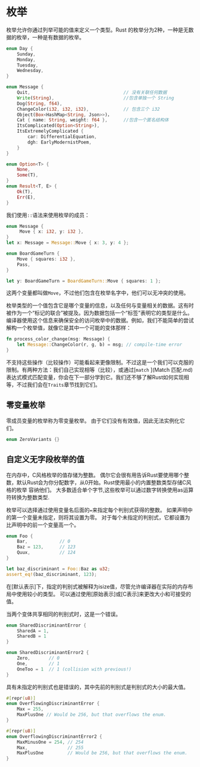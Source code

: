 # 枚举

枚举允许你通过列举可能的值来定义一个类型。Rust 的枚举分为2种，一种是无数据的枚举，一种是有数据的枚举。

```rust
enum Day {
    Sunday,
    Monday,
    Tuesday,
    Wednesday,
}

enum Message {
    Quit,                                   // 没有关联任何数据
    Write(String),                          //包含单独一个 String
    Dog(String, f64),
    ChangeColor(i32, i32, i32),             // 包含三个 i32
    Object(Box<HashMap<String, Json>>)，
    Cat { name: String, weight: f64 },      //包含一个匿名结构体
    ItsComplicated(Option<String>),
    ItsExtremelyComplicated {
        car: DifferentialEquation,
        dgh: EarlyModernistPoem,
    }
}

enum Option<T> {
    None,
    Some(T),
}
enum Result<T, E> {
    Ok(T),
    Err(E),
}
```

我们使用`::`语法来使用枚举的成员：

```rust
enum Message {
     Move { x: i32, y: i32 },
}
let x: Message = Message::Move { x: 3, y: 4 };

enum BoardGameTurn {
    Move { squares: i32 },
    Pass,
}

let y: BoardGameTurn = BoardGameTurn::Move { squares: 1 };
```

这两个变量都叫做`Move`，不过他们包含在枚举名字中，他们可以无冲突的使用。

枚举类型的一个值包含它是哪个变量的信息，以及任何与变量相关的数据。这有时被作为一个“标记的联合”被提及。因为数据包括一个“标签”表明它的类型是什么。编译器使用这个信息来确保安全的访问枚举中的数据。例如，我们不能简单的尝试解构一个枚举值，就像它是其中一个可能的变体那样：

```rust
fn process_color_change(msg: Message) {
    let Message::ChangeColor(r, g, b) = msg; // compile-time error
}
```

不支持这些操作（比较操作）可能看起来更像限制。不过这是一个我们可以克服的限制。有两种方法：我们自己实现相等（比较），或通过[`match` ](Match 匹配.md)表达式模式匹配变量，你会在下一部分学到它。我们还不够了解Rust如何实现相等，不过我们会在`Traits`章节找到它们。

## 零变量枚举

零成员变量的枚举称为零变量枚举。 由于它们没有有效值，因此无法实例化它们。

```rust
enum ZeroVariants {}
```

## 自定义无字段枚举的值

在内存中，C风格枚举的值存储为整数。 偶尔它会很有用告诉Rust要使用哪个整数，默认Rust会为你分配数字，从0开始。Rust使用最小的内置整数类型存储C风格的枚举
容纳他们。 大多数适合单个字节,这些枚举可以通过数字转换使用as运算符转换为整数类型.

枚举可以选择通过使用变量名后面的`=`来指定每个判别式获得的整数。 如果声明中的第一个变量未指定，则将其设置为零。 对于每个未指定的判别式，它都设置为比声明中的前一个变量高一个。

```rust
enum Foo {
    Bar,            // 0
    Baz = 123,      // 123
    Quux,           // 124
}

let baz_discriminant = Foo::Baz as u32;
assert_eq!(baz_discriminant, 123);
```

在[默认表示]下，指定的判别式被解释为isize值，尽管允许编译器在实际的内存布局中使用较小的类型。 可以通过使用[原始表示]或[C表示]来更改大小和可接受的值。

当两个变体共享相同的判别式时，这是一个错误。

```rust
enum SharedDiscriminantError {
    SharedA = 1,
    SharedB = 1
}

enum SharedDiscriminantError2 {
    Zero,       // 0
    One,        // 1
    OneToo = 1  // 1 (collision with previous!)
}
```

具有未指定的判别式也是错误的，其中先前的判别式是判别式的大小的最大值。

```rust
#[repr(u8)]
enum OverflowingDiscriminantError {
    Max = 255,
    MaxPlusOne // Would be 256, but that overflows the enum.
}

#[repr(u8)]
enum OverflowingDiscriminantError2 {
    MaxMinusOne = 254, // 254
    Max,               // 255
    MaxPlusOne         // Would be 256, but that overflows the enum.
}
```
